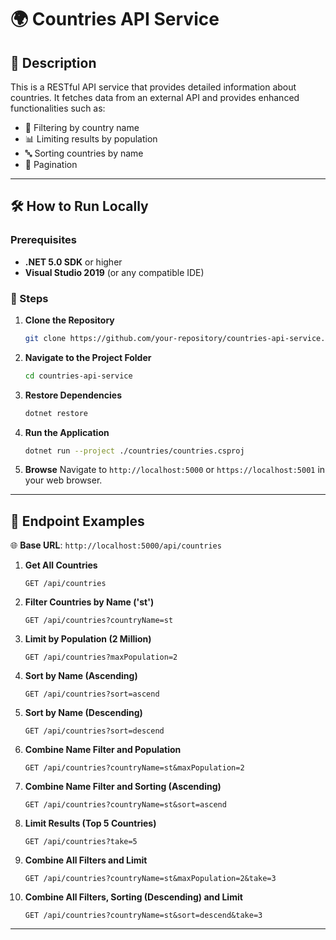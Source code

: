 # 🌍 Countries API Service

## 📌 Description

This is a RESTful API service that provides detailed information about countries. It fetches data from an external API and provides enhanced functionalities such as:
- 📝 Filtering by country name
- 📊 Limiting results by population
- 🔤 Sorting countries by name
- 📄 Pagination

---

## 🛠️ How to Run Locally

### Prerequisites

- **.NET 5.0 SDK** or higher
- **Visual Studio 2019** (or any compatible IDE)

### 🚀 Steps

1. **Clone the Repository**
    ```bash
    git clone https://github.com/your-repository/countries-api-service.git
    ```
   
2. **Navigate to the Project Folder**
    ```bash
    cd countries-api-service
    ```

3. **Restore Dependencies**
    ```bash
    dotnet restore
    ```

4. **Run the Application**
    ```bash
    dotnet run --project ./countries/countries.csproj
    ```

5. **Browse**
    Navigate to `http://localhost:5000` or `https://localhost:5001` in your web browser.

---

## 🎯 Endpoint Examples

🌐 **Base URL**: `http://localhost:5000/api/countries`

1. **Get All Countries**
    ```http
    GET /api/countries
    ```

2. **Filter Countries by Name ('st')**
    ```http
    GET /api/countries?countryName=st
    ```

3. **Limit by Population (2 Million)**
    ```http
    GET /api/countries?maxPopulation=2
    ```

4. **Sort by Name (Ascending)**
    ```http
    GET /api/countries?sort=ascend
    ```

5. **Sort by Name (Descending)**
    ```http
    GET /api/countries?sort=descend
    ```

6. **Combine Name Filter and Population**
    ```http
    GET /api/countries?countryName=st&maxPopulation=2
    ```

7. **Combine Name Filter and Sorting (Ascending)**
    ```http
    GET /api/countries?countryName=st&sort=ascend
    ```

8. **Limit Results (Top 5 Countries)**
    ```http
    GET /api/countries?take=5
    ```

9. **Combine All Filters and Limit**
    ```http
    GET /api/countries?countryName=st&maxPopulation=2&take=3
    ```

10. **Combine All Filters, Sorting (Descending) and Limit**
    ```http
    GET /api/countries?countryName=st&sort=descend&take=3
    ```

---

